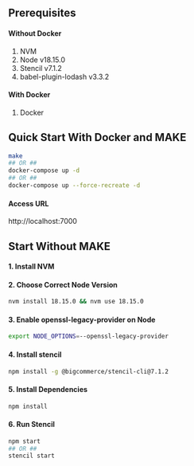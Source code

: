 ## Prerequisites

#### Without Docker
1. NVM
2. Node v18.15.0
3. Stencil v7.1.2
4. babel-plugin-lodash v3.3.2

#### With Docker
1. Docker

## Quick Start With Docker and MAKE
```bash
make
## OR ##
docker-compose up -d
## OR ##
docker-compose up --force-recreate -d
```

#### Access URL 
http://localhost:7000

## Start Without MAKE

#### 1. Install NVM

#### 2. Choose Correct Node Version
```bash
nvm install 18.15.0 && nvm use 18.15.0
```

#### 3. Enable openssl-legacy-provider on Node
```bash
export NODE_OPTIONS=--openssl-legacy-provider
```

#### 4. Install stencil
```bash
npm install -g @bigcommerce/stencil-cli@7.1.2
```

#### 5. Install Dependencies
```bash
npm install
```

#### 6. Run Stencil
```bash
npm start
## OR ##
stencil start
```
